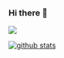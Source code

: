 ### Hi there 👋

<!--
**PARKHARAM/PARKHARAM** is a ✨ _special_ ✨ repository because its `README.md` (this file) appears on your GitHub profile.

Here are some ideas to get you started:

- 🔭 I’m currently working on ...
- 🌱 I’m currently learning ...
- 👯 I’m looking to collaborate on ...
- 🤔 I’m looking for help with ...
- 💬 Ask me about ...
- 📫 How to reach me: ...
- 😄 Pronouns: ...
- ⚡ Fun fact: ...

[![Top Langs](https://github-readme-stats.vercel.app/api/top-langs/?username=PARKHARAM&layout=compact)](https://github.com/PARKHARAM/github-readme-stats)
[![Anurag's GitHub stats](https://github-readme-stats.vercel.app/api?username=PARKHARAM)](https://github.com/PARKHARAM/github-readme-stats)
![Anurag's GitHub stats](https://github-readme-stats.vercel.app/api?username=PARKHARAM&show_icons=true&theme=dracula)
-->
<img src="https://github-readme-stats.vercel.app/api/top-langs/?username=PARKHARAM&layout=compact&theme=panda"/>

[![github stats](https://github-readme-stats.vercel.app/api?username=PARKHARAM)](https://github.com/PARKHARAM/)

